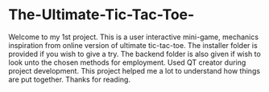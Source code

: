 # The-Ultimate-Tic-Tac-Toe-
Welcome to my 1st project. This is a user interactive mini-game, mechanics inspiration from online version of ultimate tic-tac-toe.
The installer folder is provided if you wish to give a try. The backend folder is also given if wish to look unto the chosen methods for employment.
Used QT creator during project development. 
This project helped me a lot to understand how things are put together.
Thanks for reading.
